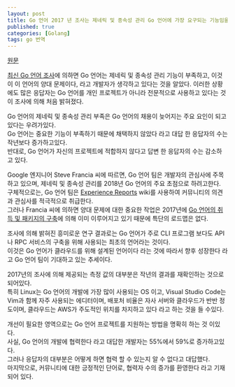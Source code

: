 ```yaml
---
layout: post
title: Go 언어 2017 년 조사는 제네릭 및 종속성 관리 Go 언어에 가장 요구되는 기능임을 밝혔다
published: true
categories: [Golang]
tags: go 번역
---
```

[원문](https://www.infoq.com/news/2018/03/golang-2017-dev-survey)  
    
[최신 Go 언어 조사](https://blog.golang.org/survey2017-results)에 의하면 Go 언어는 제네릭 및 종속성 관리 기능이 부족하고, 이것이 이 언어의 양대 문제이다, 라고 개발자가 생각하고 있다는 것을 알았다. 이러한 상황에도 많은 응답자는 Go 언어를 개인 프로젝트가 아니라 전문적으로 사용하고 있다는 것이 조사에 의해 처음 밝혀졌다.  
  
Go 언어의 제네릭 및 종속성 관리 부족은 Go 언어의 채용이 늦어지는 주요 요인이 되고 있다는 우려가있다.  
Go 언어는 중요한 기능이 부족하기 때문에 채택하지 않았다 라고 대답 한 응답자의 수는 작년보다 증가하고있다.  
반대로, Go 언어가 자신의 프로젝트에 적합하지 않다고 답변 한 응답자의 수는 감소하고 있다.  
  
Google 엔지니어 Steve Francia 씨에 따르면, Go 언어 팀은 개발자의 관심사에 주목하고 있으며, 제네릭 및 종속성 관리를 2018년 Go 언어의 주요 초점으로 하려고한다.   구체적으로는, Go 언어 팀은 [Experience Reports](https://github.com/golang/go/wiki/ExperienceReports) wiki를 사용하여 커뮤니티의 의견과 관심사를 적극적으로 취급한다.  
그러나 Francia 씨에 의하면 양대 문제에 대한 중요한 작업은 2017년에 [Go 언어의 취득 및 패키지의 구축](https://github.com/golang/go/wiki/ExperienceReports)에 의해 이미 이루어지고 있기 때문에 특단의 로드맵은 없다.  
  
조사에 의해 밝혀진 흥미로운 연구 결과로는 Go 언어가 주로 CLI 프로그램 보다도 API 나 RPC 서비스의 구축을 위해 사용되는 최초의 언어라는 것이다.  
이것은 Go 언어가 클라우드를 위해 설계된 언어이다 라는 것에 따라서 향후 성장한다 라고 Go 언어 팀이 기대하고 있는 추세이다.  
  
2017년의 조사에 의해 제공되는 측정 값의 대부분은 작년의 결과를 재확인하는 것으로 되어있다.  
특히 Linux는 Go 언어의 개발에 가장 많이 사용되는 OS 이고, Visual Studio Code는 Vim과 함께 자주 사용되는 에디터이며, 배포처 비율은 자사 서버와 클라우드가 반반 정도이며, 클라우드는 AWS가 주도적인 위치를 차지하고 있다 라고 하는 것을 들 수있다.  
  
개선이 필요한 영역으로는 Go 언어 프로젝트를 지원하는 방법을 명확히 하는 것 이있다.  
사실, Go 언어의 개발에 협력한다 라고 대답한 개발자는 55%에서 59%로 증가하고있다.  
그러나 응답자의 대부분은 어떻게 하면 협력 할 수 있는지 알 수 없다고 대답했다.  
마지막으로, 커뮤니티에 대한 긍정적인 단어로, 협력자 수의 증가를 환영한다 라고 기재 되어 있다.  